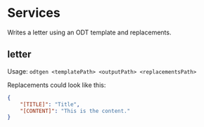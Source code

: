 # Services

Writes a letter using an ODT template and replacements.

## letter

Usage: `odtgen <templatePath> <outputPath> <replacementsPath>`

Replacements could look like this:

```json
{
    "[TITLE]": "Title",
    "[CONTENT]": "This is the content."
}
```
